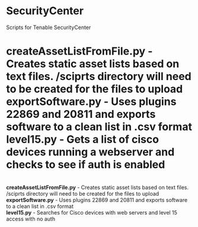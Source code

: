 # SecurityCenter
Scripts for Tenable SecurityCenter

createAssetListFromFile.py - Creates static asset lists based on text files. /sciprts directory will need to be created for the files to upload
exportSoftware.py - Uses plugins 22869 and 20811 and exports software to a clean list in .csv format
level15.py - Gets a list of cisco devices running a webserver and checks to see if auth is enabled 
=======
<br>
<b>createAssetListFromFile.py</b> - Creates static asset lists based on text files. /sciprts directory will need to be created for the files to upload
<br>
<b>exportSoftware.py</b> - Uses plugins 22869 and 20811 and exports software to a clean list in .csv format
<br>
<b>level15.py</b> - Searches for Cisco devices with web servers and level 15 access with no auth
